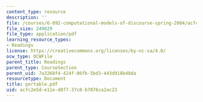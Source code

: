 ```yaml
---
content_type: resource
description: ''
file: /courses/6-892-computational-models-of-discourse-spring-2004/acfc2e5de11ed8f737c8b7076ca2ac23_portable.pdf
file_size: 249829
file_type: application/pdf
learning_resource_types:
- Readings
license: https://creativecommons.org/licenses/by-nc-sa/4.0/
ocw_type: OCWFile
parent_title: Readings
parent_type: CourseSection
parent_uid: 7a3268f4-424f-06fb-5bd3-443d918b48da
resourcetype: Document
title: portable.pdf
uid: acfc2e5d-e11e-d8f7-37c8-b7076ca2ac23
---
```

